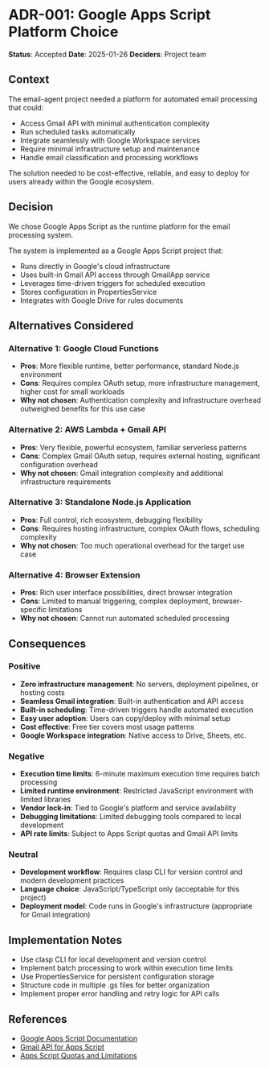 # ADR-001: Google Apps Script Platform Choice

**Status**: Accepted
**Date**: 2025-01-26
**Deciders**: Project team

## Context

The email-agent project needed a platform for automated email processing that could:
- Access Gmail API with minimal authentication complexity
- Run scheduled tasks automatically
- Integrate seamlessly with Google Workspace services
- Require minimal infrastructure setup and maintenance
- Handle email classification and processing workflows

The solution needed to be cost-effective, reliable, and easy to deploy for users already within the Google ecosystem.

## Decision

We chose Google Apps Script as the runtime platform for the email processing system.

The system is implemented as a Google Apps Script project that:
- Runs directly in Google's cloud infrastructure
- Uses built-in Gmail API access through GmailApp service
- Leverages time-driven triggers for scheduled execution
- Stores configuration in PropertiesService
- Integrates with Google Drive for rules documents

## Alternatives Considered

### Alternative 1: Google Cloud Functions
- **Pros**: More flexible runtime, better performance, standard Node.js environment
- **Cons**: Requires complex OAuth setup, more infrastructure management, higher cost for small workloads
- **Why not chosen**: Authentication complexity and infrastructure overhead outweighed benefits for this use case

### Alternative 2: AWS Lambda + Gmail API
- **Pros**: Very flexible, powerful ecosystem, familiar serverless patterns
- **Cons**: Complex Gmail OAuth setup, requires external hosting, significant configuration overhead
- **Why not chosen**: Gmail integration complexity and additional infrastructure requirements

### Alternative 3: Standalone Node.js Application
- **Pros**: Full control, rich ecosystem, debugging flexibility
- **Cons**: Requires hosting infrastructure, complex OAuth flows, scheduling complexity
- **Why not chosen**: Too much operational overhead for the target use case

### Alternative 4: Browser Extension
- **Pros**: Rich user interface possibilities, direct browser integration
- **Cons**: Limited to manual triggering, complex deployment, browser-specific limitations
- **Why not chosen**: Cannot run automated scheduled processing

## Consequences

### Positive
- **Zero infrastructure management**: No servers, deployment pipelines, or hosting costs
- **Seamless Gmail integration**: Built-in authentication and API access
- **Built-in scheduling**: Time-driven triggers handle automated execution
- **Easy user adoption**: Users can copy/deploy with minimal setup
- **Cost effective**: Free tier covers most usage patterns
- **Google Workspace integration**: Native access to Drive, Sheets, etc.

### Negative
- **Execution time limits**: 6-minute maximum execution time requires batch processing
- **Limited runtime environment**: Restricted JavaScript environment with limited libraries
- **Vendor lock-in**: Tied to Google's platform and service availability
- **Debugging limitations**: Limited debugging tools compared to local development
- **API rate limits**: Subject to Apps Script quotas and Gmail API limits

### Neutral
- **Development workflow**: Requires clasp CLI for version control and modern development practices
- **Language choice**: JavaScript/TypeScript only (acceptable for this project)
- **Deployment model**: Code runs in Google's infrastructure (appropriate for Gmail integration)

## Implementation Notes

- Use clasp CLI for local development and version control
- Implement batch processing to work within execution time limits
- Use PropertiesService for persistent configuration storage
- Structure code in multiple .gs files for better organization
- Implement proper error handling and retry logic for API calls

## References

- [Google Apps Script Documentation](https://developers.google.com/apps-script)
- [Gmail API for Apps Script](https://developers.google.com/apps-script/reference/gmail)
- [Apps Script Quotas and Limitations](https://developers.google.com/apps-script/guides/services/quotas)
